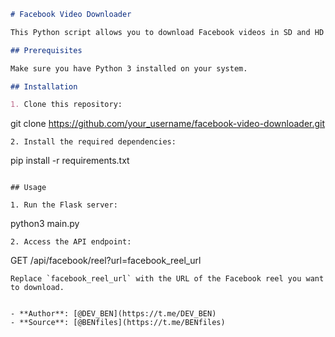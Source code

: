 ```markdown
# Facebook Video Downloader

This Python script allows you to download Facebook videos in SD and HD quality by providing the video URL.

## Prerequisites

Make sure you have Python 3 installed on your system.

## Installation

1. Clone this repository:
   ```
   git clone https://github.com/your_username/facebook-video-downloader.git
   ```
2. Install the required dependencies:
   ```
   pip install -r requirements.txt
   ```

## Usage

1. Run the Flask server:
   ```
   python3 main.py
   ```
2. Access the API endpoint:
   ```
   GET /api/facebook/reel?url=facebook_reel_url
   ```
   Replace `facebook_reel_url` with the URL of the Facebook reel you want to download.


- **Author**: [@DEV_BEN](https://t.me/DEV_BEN)
- **Source**: [@BENfiles](https://t.me/BENfiles)

```
